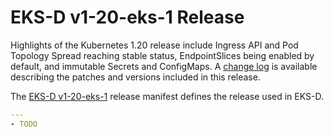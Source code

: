 # EKS-D v1-20-eks-1 Release

Highlights of the Kubernetes 1.20 release include Ingress API and Pod Topology
Spread reaching stable status, EndpointSlices being enabled by default, and
immutable Secrets and ConfigMaps. A [change log](CHANGELOG-v1-20-eks-1.md) is available
describing the patches and versions included in this release.

The [EKS-D v1-20-eks-1](https://distro.eks.amazonaws.com/kubernetes-1-20/kubernetes-1-20-eks-1.yaml)
release manifest defines the release used in EKS-D.

```yaml
---
- TODO

```
